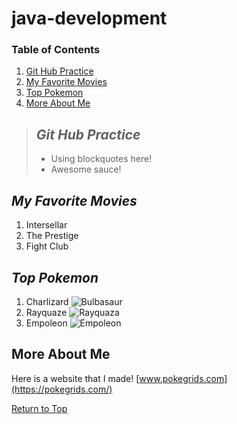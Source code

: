 # **java-development**

### Table of Contents
1. [Git Hub Practice](#git-hub-practice)
2. [My Favorite Movies](#my-favorite-movies)
3. [Top Pokemon](#top-pokemon)
4. [More About Me](#more-about-me)

> ## ***Git Hub Practice***
>
> - Using blockquotes here!
> - Awesome sauce!
>

## *My Favorite Movies*
1. Intersellar
2. The Prestige
3. Fight Club

## *Top Pokemon*
1. Charlizard ![Bulbasaur](https://raw.githubusercontent.com/PokeAPI/sprites/refs/heads/master/sprites/pokemon/6.png)
2. Rayquaze ![Rayquaza](https://raw.githubusercontent.com/PokeAPI/sprites/refs/heads/master/sprites/pokemon/384.png)
3. Empoleon ![Empoleon](https://raw.githubusercontent.com/PokeAPI/sprites/refs/heads/master/sprites/pokemon/395.png)

## **More About Me**
Here is a website that I made! [www.pokegrids.com](https://pokegrids.com/)

[Return to Top](#java-development)
